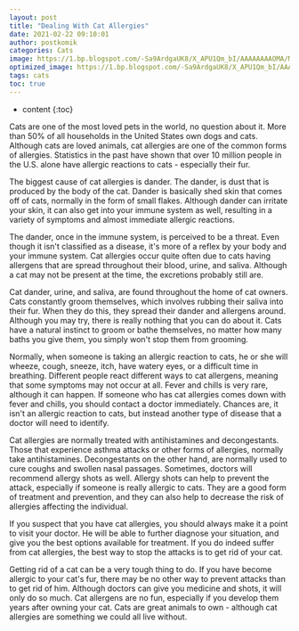 ```yaml
---
layout: post
title: "Dealing With Cat Allergies"
date: 2021-02-22 09:10:01
author: postkomik
categories: Cats 
image: https://1.bp.blogspot.com/-Sa9ArdgaUK8/X_APU1Qm_bI/AAAAAAAAOMA/MLROrBEk7vsxlFrLfgL97ryVs-A9LKcFQCLcBGAsYHQ/w320-h195/kucing.jpg
optimized_image: https://1.bp.blogspot.com/-Sa9ArdgaUK8/X_APU1Qm_bI/AAAAAAAAOMA/MLROrBEk7vsxlFrLfgL97ryVs-A9LKcFQCLcBGAsYHQ/w320-h195/kucing.jpg
tags: cats
toc: true
---
```

* content
{:toc}

Cats are one of the most loved pets in the world, no question about it.  More than 50% of all households in the United States own dogs and cats.  Although cats are loved animals, cat allergies are one of the common forms of allergies.  Statistics in the past have shown that over 10 million people in the U.S. alone have allergic reactions to cats - especially their fur.

The biggest cause of cat allergies is dander.  The dander, is dust that is produced by the body of the cat.  Dander is basically shed skin that comes off of cats, normally in the form of small flakes.  Although dander can irritate your skin, it can also get into your immune system as well, resulting in a variety of symptoms and almost immediate allergic reactions.

The dander, once in the immune system, is perceived to be a threat.  Even though it isn't classified as a disease, it's more of a reflex by your body and your immune system.  Cat allergies occur quite often due to cats having allergens that are spread throughout their blood, urine, and saliva.  Although a cat may not be present at the time, the excretions probably still are.

Cat dander, urine, and saliva, are found throughout the home of cat owners.  Cats constantly groom themselves, which involves rubbing their saliva into their fur.  When they do this, they spread their dander and allergens around.  Although you may try, there is really nothing that you can do about it.  Cats have a natural instinct to groom or bathe themselves, no matter how many baths you give them, you simply won't stop them from grooming.

Normally, when someone is taking an allergic reaction to cats, he or she will wheeze, cough, sneeze, itch, have watery eyes, or a difficult time in breathing.  Different people react different ways to cat allergens, meaning that some symptoms may not occur at all.  Fever and chills is very rare, although it can happen.  If someone who has cat allergies comes down with fever and chills, you should contact a doctor immediately.  Chances are, it isn't an allergic reaction to cats, but instead another type of disease that a doctor will need to identify.

Cat allergies are normally treated with antihistamines and decongestants.  Those that experience asthma attacks or other forms of allergies, normally take antihistamines.  Decongestants on the other hand, are normally used to cure coughs and swollen nasal passages.  Sometimes, doctors will recommend allergy shots as well.  Allergy shots can help to prevent the attack, especially if someone is really allergic to cats.  They are a good form of treatment and prevention, and they can also help to decrease the risk of allergies affecting the individual.

If you suspect that you have cat allergies, you should always make it a point to visit your doctor.  He will be able to further diagnose your situation, and give you the best options available for treatment.  If you do indeed suffer from cat allergies, the best way to stop the attacks is to get rid of your cat. 

Getting rid of a cat can be a very tough thing to do.  If you have become allergic to your cat's fur, there may be no other way to prevent attacks than to get rid of him.  Although doctors can give you medicine and shots, it will only do so much.  Cat allergens are no fun, especially if you develop them years after owning your cat.  Cats are great animals to own - although cat allergies are something we could all live without.
